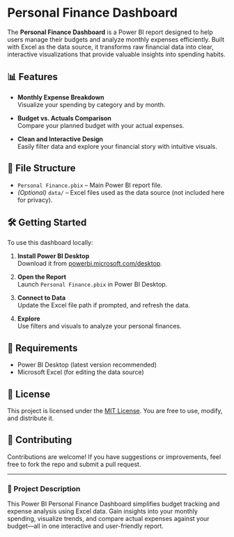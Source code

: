 
# Personal Finance Dashboard

The **Personal Finance Dashboard** is a Power BI report designed to help users manage their budgets and analyze monthly expenses efficiently. Built with Excel as the data source, it transforms raw financial data into clear, interactive visualizations that provide valuable insights into spending habits.

## 📊 Features

- **Monthly Expense Breakdown**  
  Visualize your spending by category and by month.

- **Budget vs. Actuals Comparison**  
  Compare your planned budget with your actual expenses.

- **Clean and Interactive Design**  
  Easily filter data and explore your financial story with intuitive visuals.

## 📁 File Structure

- `Personal Finance.pbix` – Main Power BI report file.
- *(Optional)* `data/` – Excel files used as the data source (not included here for privacy).

## 🛠️ Getting Started

To use this dashboard locally:

1. **Install Power BI Desktop**  
   Download it from [powerbi.microsoft.com/desktop](https://powerbi.microsoft.com/desktop/).

2. **Open the Report**  
   Launch `Personal Finance.pbix` in Power BI Desktop.

3. **Connect to Data**  
   Update the Excel file path if prompted, and refresh the data.

4. **Explore**  
   Use filters and visuals to analyze your personal finances.

## 📌 Requirements

- Power BI Desktop (latest version recommended)
- Microsoft Excel (for editing the data source)

## 📄 License

This project is licensed under the [MIT License](LICENSE). You are free to use, modify, and distribute it.

## 🙌 Contributing

Contributions are welcome! If you have suggestions or improvements, feel free to fork the repo and submit a pull request.

---

### 🔖 Project Description

This Power BI Personal Finance Dashboard simplifies budget tracking and expense analysis using Excel data. Gain insights into your monthly spending, visualize trends, and compare actual expenses against your budget—all in one interactive and user-friendly report.
